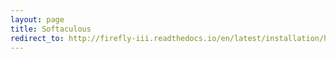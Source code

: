 ```yaml
---
layout: page
title: Softaculous
redirect_to: http://firefly-iii.readthedocs.io/en/latest/installation/hosted.html#softaculous
---
```

